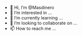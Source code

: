 - 👋 Hi, I’m @Masdinero
- 👀 I’m interested in ...
- 🌱 I’m currently learning ...
- 💞️ I’m looking to collaborate on ...
- 📫 How to reach me ...

<!---
Masdinero/Masdinero is a ✨ special ✨ repository because its `README.md` (this file) appears on your GitHub profile.
You can click the Preview link to take a look at your changes.
--->
